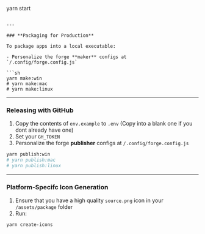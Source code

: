 yarn start
```

---

### **Packaging for Production**

To package apps into a local executable:

- Personalize the forge **maker** configs at `/.config/forge.config.js`

```sh
yarn make:win
# yarn make:mac
# yarn make:linux
```

---

### **Releasing with GitHub**

1. Copy the contents of `env.example` to `.env` (Copy into a blank one if you dont already have one)
2. Set your `GH_TOKEN`
3. Personalize the forge **publisher** configs at `/.config/forge.config.js`

```sh
yarn publish:win
# yarn publish:mac
# yarn publish:linux
```

---

### **Platform-Specifc Icon Generation**

1. Ensure that you have a high quality `source.png` icon in your `/assets/package` folder
2. Run:

```sh
yarn create-icons
```



